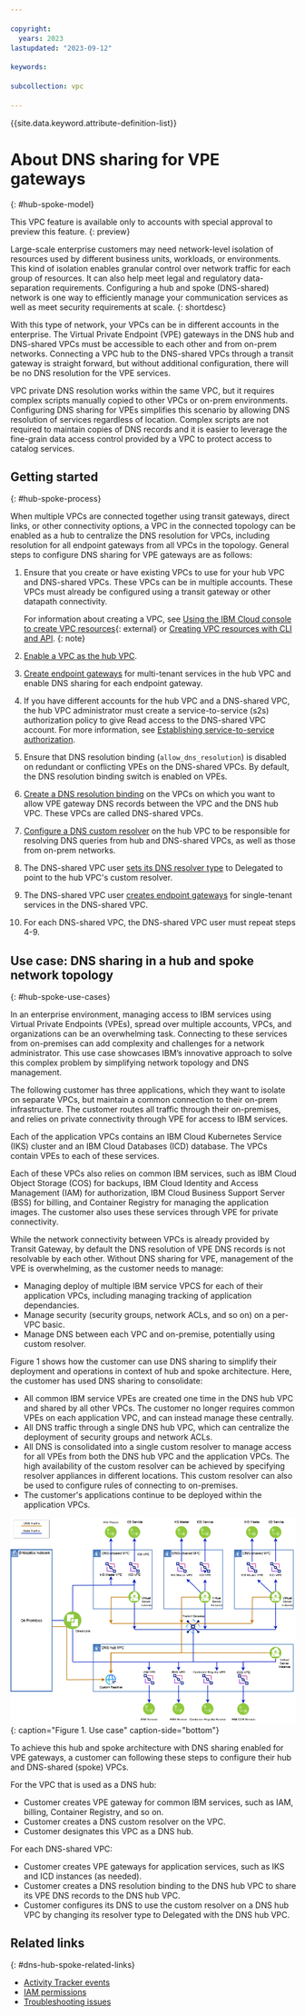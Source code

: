 ```yaml
---

copyright:
  years: 2023
lastupdated: "2023-09-12"

keywords:

subcollection: vpc

---
```


{{site.data.keyword.attribute-definition-list}}

# About DNS sharing for VPE gateways
{: #hub-spoke-model}

This VPC feature is available only to accounts with special approval to preview this feature.
{: preview}

Large-scale enterprise customers may need network-level isolation of resources used by different business units, workloads, or environments. This kind of isolation enables granular control over network traffic for each group of resources. It can also help meet legal and regulatory data-separation requirements. Configuring a hub and spoke (DNS-shared) network is one way to efficiently manage your communication services as well as meet security requirements at scale.
{: shortdesc}

With this type of network, your VPCs can be in different accounts in the enterprise. The Virtual Private Endpoint (VPE) gateways in the DNS hub and DNS-shared VPCs must be accessible to each other and from on-prem networks. Connecting a VPC hub to the DNS-shared VPCs through a transit gateway is straight forward, but without additional configuration, there will be no DNS resolution for the VPE services.

VPC private DNS resolution works within the same VPC, but it requires complex scripts manually copied to other VPCs or on-prem environments. Configuring DNS sharing for VPEs simplifies this scenario by allowing DNS resolution of services regardless of location. Complex scripts are not required to maintain copies of DNS records and it is easier to leverage the fine-grain data access control provided by a VPC to protect access to catalog services.

## Getting started
{: #hub-spoke-process}

When multiple VPCs are connected together using transit gateways, direct links, or other connectivity options, a VPC in the connected topology can be enabled as a hub to centralize the DNS resolution for VPCs, including resolution for all endpoint gateways from all VPCs in the topology. General steps to configure DNS sharing for VPE gateways are as follows:

1. Ensure that you create or have existing VPCs to use for your hub VPC and DNS-shared VPCs. These VPCs can be in multiple accounts. These VPCs must already be configured using a transit gateway or other datapath connectivity.

   For information about creating a VPC, see [Using the IBM Cloud console to create VPC resources](/docs/vpc?topic=vpc-creating-a-vpc-using-the-ibm-cloud-console){: external} or [Creating VPC resources with CLI and API](/docs/vpc?topic=vpc-creating-vpc-resources-with-cli-and-api&interface=api).
{: note}

1. [Enable a VPC as the hub VPC](/docs/vpc?topic=vpc-hub-spoke-configure-hub).
1. [Create endpoint gateways](/docs/vpc?topic=vpc-ordering-endpoint-gateway) for multi-tenant services in the hub VPC and enable DNS sharing for each endpoint gateway.
1. If you have different accounts for the hub VPC and a DNS-shared VPC, the hub VPC administrator must create a service-to-service (s2s) authorization policy to give Read access to the DNS-shared VPC account. For more information, see [Establishing service-to-service authorization](/docs/vpc?topic=vpc-hub-spoke-s2s-auth&interface=api).
1. Ensure that DNS resolution binding (`allow_dns_resolution`) is disabled on redundant or conflicting VPEs on the DNS-shared VPCs. By default, the DNS resolution binding switch is enabled on VPEs.
1. [Create a DNS resolution binding](/docs/vpc?topic=vpc-hub-spoke-resolution-bindings&interface=ui) on the VPCs on which you want to allow VPE gateway DNS records between the VPC and the DNS hub VPC. These VPCs are called DNS-shared VPCs.
1. [Configure a DNS custom resolver](/docs/dns-svcs?topic=dns-svcs-ui-create-cr) on the hub VPC to be responsible for resolving DNS queries from hub and DNS-shared VPCs, as well as those from on-prem networks.
1. The DNS-shared VPC user [sets its DNS resolver type](/docs/vpc?topic=vpc-hub-spoke-configure-dns-resolver&interface=ui) to Delegated to point to the hub VPC's custom resolver.
1. The DNS-shared VPC user [creates endpoint gateways](/docs/vpc?topic=vpc-ordering-endpoint-gateway) for single-tenant services in the DNS-shared VPC.
1. For each DNS-shared VPC, the DNS-shared VPC user must repeat steps 4-9.

## Use case: DNS sharing in a hub and spoke network topology
{: #hub-spoke-use-cases}

In an enterprise environment, managing access to IBM services using Virtual Private Endpoints (VPEs), spread over multiple accounts, VPCs, and organizations can be an overwhelming task. Connecting to these services from on-premises can add complexity and challenges for a network administrator. This use case showcases IBM’s innovative approach to solve this complex problem by simplifying network topology and DNS management.

The following customer has three applications, which they want to isolate on separate VPCs, but maintain a common connection to their on-prem infrastructure. The customer routes all traffic through their on-premises, and relies on private connectivity through VPE for access to IBM services.

Each of the application VPCs contains an IBM Cloud Kubernetes Service (IKS) cluster and an IBM Cloud Databases (ICD) database. The VPCs contain VPEs to each of these services.

Each of these VPCs also relies on common IBM services, such as IBM Cloud Object Storage (COS) for backups, IBM Cloud Identity and Access Management (IAM) for authorization, IBM Cloud Business Support Server (BSS) for billing, and Container Registry for managing the application images. The customer also uses these services through VPE for private connectivity.

While the network connectivity between VPCs is already provided by Transit Gateway, by default the DNS resolution of VPE DNS records is not resolvable by each other. Without DNS sharing for VPE, management of the VPE is overwhelming, as the customer needs to manage:

* Managing deploy of multiple IBM service VPCS for each of their application VPCs, including managing tracking of application dependancies.
* Manage security (security groups, network ACLs, and so on) on a per-VPC basic.
* Manage DNS between each VPC and on-premise, potentially using custom resolver.

Figure 1 shows how the customer can use DNS sharing to simplify their deployment and operations in context of hub and spoke architecture. Here, the customer has used DNS sharing to consolidate:

- All common IBM service VPEs are created one time in the DNS hub VPC and shared by all other VPCs. The customer no longer requires common VPEs on each application VPC, and can instead manage these centrally.
- All DNS traffic through a single DNS hub VPC, which can centralize the deployment of security groups and network ACLs.
- All DNS is consolidated into a single custom resolver to manage access for all VPEs from both the DNS hub VPC and the application VPCs. The high availability of the custom resolver can be achieved by specifying resolver appliances in different locations. This custom resolver can also be used to configure rules of connecting to on-premises.
- The customer's applications continue to be deployed within the application VPCs.

![hub-spoke-use-case](/images/hub-spoke-use-case1.png){: caption="Figure 1. Use case" caption-side="bottom"}

To achieve this hub and spoke architecture with DNS sharing enabled for VPE gateways, a customer can following these steps to configure their hub and DNS-shared (spoke) VPCs.

For the VPC that is used as a DNS hub:

* Customer creates VPE gateway for common IBM services, such as IAM, billing, Container Registry, and so on.
* Customer creates a DNS custom resolver on the VPC.
* Customer designates this VPC as a DNS hub.

For each DNS-shared VPC:

* Customer creates VPE gateways for application services, such as IKS and ICD instances (as needed).
* Customer creates a DNS resolution binding to the DNS hub VPC to share its VPE DNS records to the DNS hub VPC.
* Customer configures its DNS to use the custom resolver on a DNS hub VPC by changing its resolver type to Delegated with the DNS hub VPC.

## Related links
{: #dns-hub-spoke-related-links}

* [Activity Tracker events](/docs/vpc?topic=vpc-at-events#events-dns-resolution-bindings)
* [IAM permissions](/docs/vpc?topic=vpc-resource-authorizations-required-for-api-and-cli-calls#dns-resolution)
* [Troubleshooting issues](/docs/vpc?topic=vpc-troubleshoot-hub-spoke-1)
